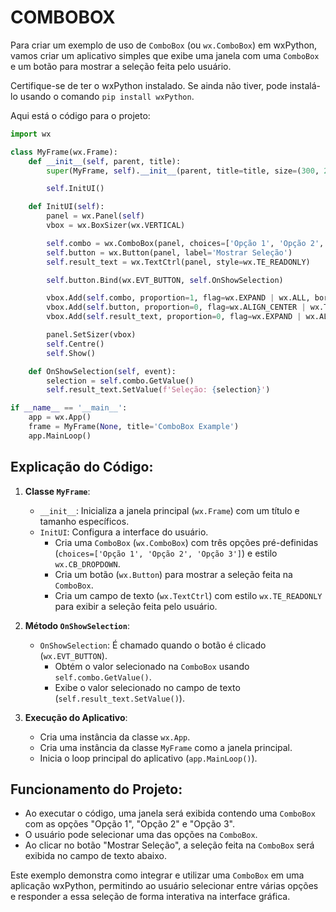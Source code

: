 # COMBOBOX
Para criar um exemplo de uso de `ComboBox` (ou `wx.ComboBox`) em wxPython, vamos criar um aplicativo simples que exibe uma janela com uma `ComboBox` e um botão para mostrar a seleção feita pelo usuário. 

Certifique-se de ter o wxPython instalado. Se ainda não tiver, pode instalá-lo usando o comando `pip install wxPython`.

Aqui está o código para o projeto:

```python
import wx

class MyFrame(wx.Frame):
    def __init__(self, parent, title):
        super(MyFrame, self).__init__(parent, title=title, size=(300, 200))

        self.InitUI()

    def InitUI(self):
        panel = wx.Panel(self)
        vbox = wx.BoxSizer(wx.VERTICAL)

        self.combo = wx.ComboBox(panel, choices=['Opção 1', 'Opção 2', 'Opção 3'], style=wx.CB_DROPDOWN)
        self.button = wx.Button(panel, label='Mostrar Seleção')
        self.result_text = wx.TextCtrl(panel, style=wx.TE_READONLY)

        self.button.Bind(wx.EVT_BUTTON, self.OnShowSelection)

        vbox.Add(self.combo, proportion=1, flag=wx.EXPAND | wx.ALL, border=20)
        vbox.Add(self.button, proportion=0, flag=wx.ALIGN_CENTER | wx.TOP, border=10)
        vbox.Add(self.result_text, proportion=0, flag=wx.EXPAND | wx.ALL, border=20)

        panel.SetSizer(vbox)
        self.Centre()
        self.Show()

    def OnShowSelection(self, event):
        selection = self.combo.GetValue()
        self.result_text.SetValue(f'Seleção: {selection}')

if __name__ == '__main__':
    app = wx.App()
    frame = MyFrame(None, title='ComboBox Example')
    app.MainLoop()
```

## Explicação do Código:
1. **Classe `MyFrame`**:
   - `__init__`: Inicializa a janela principal (`wx.Frame`) com um título e tamanho específicos.
   - `InitUI`: Configura a interface do usuário.
     - Cria uma `ComboBox` (`wx.ComboBox`) com três opções pré-definidas (`choices=['Opção 1', 'Opção 2', 'Opção 3']`) e estilo `wx.CB_DROPDOWN`.
     - Cria um botão (`wx.Button`) para mostrar a seleção feita na `ComboBox`.
     - Cria um campo de texto (`wx.TextCtrl`) com estilo `wx.TE_READONLY` para exibir a seleção feita pelo usuário.

2. **Método `OnShowSelection`**:
   - `OnShowSelection`: É chamado quando o botão é clicado (`wx.EVT_BUTTON`).
     - Obtém o valor selecionado na `ComboBox` usando `self.combo.GetValue()`.
     - Exibe o valor selecionado no campo de texto (`self.result_text.SetValue()`).

3. **Execução do Aplicativo**:
   - Cria uma instância da classe `wx.App`.
   - Cria uma instância da classe `MyFrame` como a janela principal.
   - Inicia o loop principal do aplicativo (`app.MainLoop()`).

## Funcionamento do Projeto:
- Ao executar o código, uma janela será exibida contendo uma `ComboBox` com as opções "Opção 1", "Opção 2" e "Opção 3".
- O usuário pode selecionar uma das opções na `ComboBox`.
- Ao clicar no botão "Mostrar Seleção", a seleção feita na `ComboBox` será exibida no campo de texto abaixo.

Este exemplo demonstra como integrar e utilizar uma `ComboBox` em uma aplicação wxPython, permitindo ao usuário selecionar entre várias opções e responder a essa seleção de forma interativa na interface gráfica.